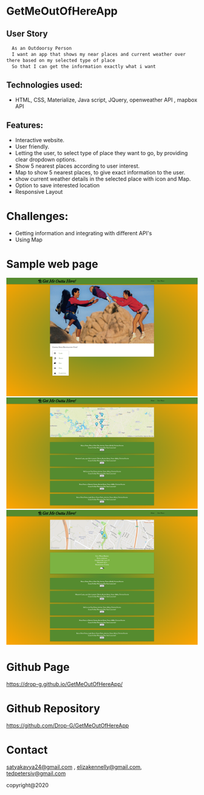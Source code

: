 # GetMeOutOfHereApp

## User Story
```
  As an Outdoorsy Person
  I want an app that shows my near places and current weather over there based on my selected type of place
  So that I can get the information exactly what i want
  ```

 ## Technologies used:
* HTML, CSS, Materialize, Java script, JQuery, openweather API , mapbox API

## Features:
* Interactive website.
* User friendly.
* Letting the user, to select type of place they want to go, by providing clear dropdown options.
* Show 5 nearest places according to user interest.
* Map to show 5 nearest places, to give exact information to the user.
* show current weather details in the selected place with icon and Map.
* Option to save interested location
* Responsive Layout


# Challenges:
* Getting information and integrating with different API's
* Using Map

# Sample web page
![picture](assets/dev/gmoh.png)
![picture](assets/dev/mapandplaces.png)
![picture](assets/dev/weatherDetails.png)

# Github Page 
https://drop-g.github.io/GetMeOutOfHereApp/


# Github Repository
https://github.com/Drop-G/GetMeOutOfHereApp

# Contact 
satyakavya24@gmail.com , 
elizakennelly@gmail.com, 
tedpetersiv@gmail.com


copyright@2020

